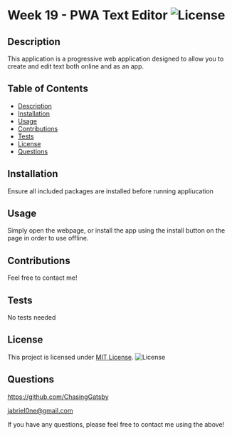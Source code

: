 # Week 19 - PWA Text Editor ![License](https://img.shields.io/badge/License-MIT-yellow.svg)
  ## Description
  This application is a progressive web application designed to allow you to create and edit text both online and as an app.

  ## Table of Contents
  - [Description](#description)
  - [Installation](#installation)
  - [Usage](#usage)
  - [Contributions](#contributions)
  - [Tests](#tests)
  - [License](#license)
  - [Questions](#questions)

  ## Installation
  Ensure all included packages are installed before running appliucation

  ## Usage
  Simply open the webpage, or install the app using the install button on the page in order to use offline.

  ## Contributions
  Feel free to contact me!

  ## Tests
  No tests needed

  ## License

This project is licensed under [MIT License](https://opensource.org/licenses/MIT). ![License](https://img.shields.io/badge/License-MIT-yellow.svg)

  ## Questions
  https://github.com/ChasingGatsby

  jabriel0ne@gmail.com

  If you have any questions, please feel free to contact me using the above!
